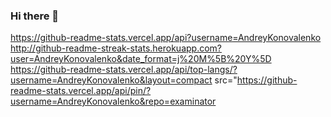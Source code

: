 ### Hi there 👋

<!--
**AndreyKonovalenko/AndreyKonovalenko** is a ✨ _special_ ✨ repository because its `README.md` (this file) appears on your GitHub profile.

Here are some ideas to get you started:

- 🔭 I’m currently working on examinator app
- 🌱 I’m currently learning React, Express.js, Node.js, MongoDB.
- 👯 I’m looking to collaborate on ...
- 🤔 I’m looking for help with ...
- 💬 Ask me about ...
- 📫 How to reach me: ...
- 😄 Pronouns: ...
- ⚡ Fun fact: ...
-->


https://github-readme-stats.vercel.app/api?username=AndreyKonovalenko
http://github-readme-streak-stats.herokuapp.com?user=AndreyKonovalenko&date_format=j%20M%5B%20Y%5D
https://github-readme-stats.vercel.app/api/top-langs/?username=AndreyKonovalenko&layout=compact
src="https://github-readme-stats.vercel.app/api/pin/?username=AndreyKonovalenko&repo=examinator


